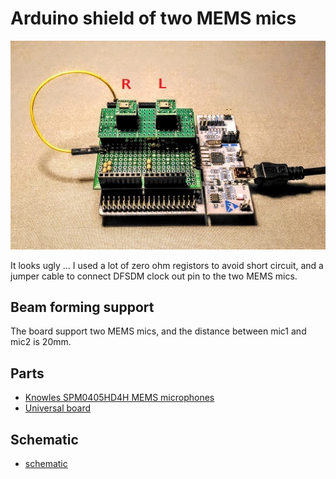 # Arduino shield of two MEMS mics

![](../stm32/beam_forming_20mm_board.jpg)

It looks ugly ... I used a lot of zero ohm registors to avoid short circuit, and a jumper cable to connect DFSDM clock out pin to the two MEMS mics.

## Beam forming support

The board support two MEMS mics, and the distance between mic1 and mic2 is 20mm.

## Parts

- [Knowles SPM0405HD4H MEMS microphones](http://akizukidenshi.com/catalog/g/gM-05577/)
- [Universal board](http://akizukidenshi.com/catalog/g/gP-07555/)

## Schematic

- [schematic](./arduino_shield.pdf)
